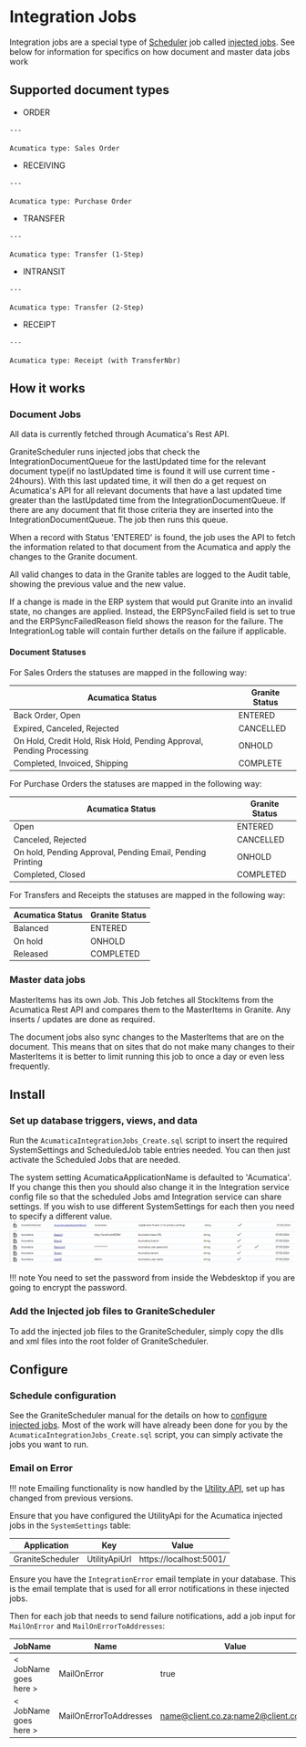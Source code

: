 # Integration Jobs

Integration jobs are a special type of [Scheduler](../../scheduler/manual.md) job called [injected jobs](../../scheduler/manual.md#injected-jobs-integration-jobs). 
See below for information for specifics on how document and master data jobs work

## Supported document types 
<div class="grid cards" markdown>

 -   ORDER

    ---

    Acumatica type: Sales Order

 -   RECEIVING

    ---

    Acumatica type: Purchase Order

 -   TRANSFER

    ---

    Acumatica type: Transfer (1-Step)

 -   INTRANSIT

    ---

    Acumatica type: Transfer (2-Step)

 -   RECEIPT

    ---

    Acumatica type: Receipt (with TransferNbr)

</div>

## How it works
### Document Jobs
All data is currently fetched through Acumatica's Rest API. 

GraniteScheduler runs injected jobs that check the IntegrationDocumentQueue for the lastUpdated time for the relevant document type(if no lastUpdated time is found it will use current time - 24hours). With this last updated time, it will then do a get request on Acumatica's API for all relevant documents that have a last updated time greater than the lastUpdated time from the IntegrationDocumentQueue. If there are any document that fit those criteria they are inserted into the IntegrationDocumentQueue. The job then runs this queue.

When a record with Status 'ENTERED' is found, the job uses the API to fetch the information related to that document from the Acumatica and apply the changes to the Granite document. 

All valid changes to data in the Granite tables are logged to the Audit table, showing the previous value and the new value.

If a change is made in the ERP system that would put Granite into an invalid state, no changes are applied. Instead, the ERPSyncFailed field is set to true and the ERPSyncFailedReason field shows the reason for the failure. The IntegrationLog table will contain further details on the failure if applicable.

#### Document Statuses

For Sales Orders the statuses are mapped in the following way:

| Acumatica Status | Granite Status | 
|------------------|----------------|
| Back Order, Open | ENTERED |
| Expired, Canceled, Rejected | CANCELLED | 
| On Hold, Credit Hold, Risk Hold, Pending Approval, Pending Processing | ONHOLD |
| Completed, Invoiced, Shipping | COMPLETE |

For Purchase Orders the statuses are mapped in the following way:

| Acumatica Status | Granite Status | 
|------------------|----------------|
| Open | ENTERED |
| Canceled, Rejected | CANCELLED |
| On hold, Pending Approval, Pending Email, Pending Printing | ONHOLD |
| Completed, Closed | COMPLETED|

For Transfers and Receipts the statuses are mapped in the following way:

| Acumatica Status | Granite Status | 
|------------------|----------------|
| Balanced | ENTERED |
| On hold | ONHOLD |
| Released | COMPLETED|

### Master data jobs
MasterItems has its own Job. This Job fetches all StockItems from the Acumatica Rest API and compares them to the MasterItems in Granite. Any inserts / updates are done as required. 

The document jobs also sync changes to the MasterItems that are on the document. This means that on sites that do not make many changes to their MasterItems it is better to limit running this job to once a day or even less frequently. 

## Install 

### Set up database triggers, views, and data

Run the `AcumaticaIntegrationJobs_Create.sql` script to insert the required SystemSettings and ScheduledJob table entries needed. 
You can then just activate the Scheduled Jobs that are needed. 

The system setting AcumaticaApplicationName is defaulted to 'Acumatica'. If you change this then you should also change it in the Integration service config file so that the scheduled Jobs amd Integration service can share settings. If you wish to use different SystemSettings for each then you need to specify a different value. 
![ApplicationName](./acumatica-img/ApplicationName.PNG)
![SystemSettings](./acumatica-img/system-settings.PNG)

!!! note 
      You need to set the password from inside the Webdesktop if you are going to encrypt the password. 

### Add the Injected job files to GraniteScheduler
To add the injected job files to the GraniteScheduler, simply copy the dlls and xml files into the root folder of GraniteScheduler. 

## Configure

### Schedule configuration
See the GraniteScheduler manual for the details on how to [configure injected jobs](../../scheduler/manual.md#injected-jobs-integration-jobs).
Most of the work will have already been done for you by the `AcumaticaIntegrationJobs_Create.sql` script, you can simply activate the jobs you want to run.

### Email on Error

!!! note 
    Emailing functionality is now handled by the [Utility API](../../utility-api/index.md), set up has changed from previous versions.

Ensure that you have configured the UtilityApi for the Acumatica injected jobs in the `SystemSettings` table:

| Application | Key | Value |
|---|---|---|
|GraniteScheduler | UtilityApiUrl | https://localhost:5001/ |

Ensure you have the `IntegrationError` email template in your database. This is the email template that is used for all error notifications in these injected jobs. 

Then for each job that needs to send failure notifications, add a job input for `MailOnError` and `MailOnErrorToAddresses`:

| JobName | Name | Value |
| --- | --- | --- |
| < JobName goes here > | MailOnError | true |
| < JobName goes here > | MailOnErrorToAddresses | name@client.co.za;name2@client.co.za |